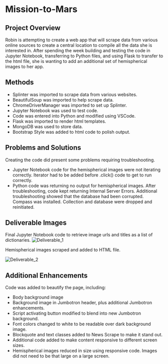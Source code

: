 # Mission-to-Mars
## Project Overview
Robin is attempting to create a web app that will scrape data from various online sources to create a central location to compile all the data she is interested in.  After spending the week building and testing the code in Jupyter Notebook, transferring to Python files, and using Flask to transfer to the html file, she is wanting to add an additional set of hemispherical images to her app.

## Methods
- Splinter was imported to scrape data from various websites.
- BeautifulSoup was imported to help scrape data.
- ChromeDriverManager was imported to set up Splinter.
- Jupyter Notebook was used to test code.
- Code was entered into Python and modified using VSCode.
- Flask was imported to render html templates.
- MongoDB was used to store data.
- Bootstrap Style was added to html code to polish output.

## Problems and Solutions
Creating the code did present some problems requiring troubleshooting.  

- Jupyter Notebook code for the hemispherical images were not iterating correctly.  Iterator had to be added before .click() code to get to run correctly.
- Python code was returning no output for hemispherical images.  After troubleshooting, code kept returning Internal Server Errors.  Additional troubleshooting showed that the database had been corrupted.  Compass was installed.  Collection and database were dropped and reinitiated.

## Deliverable Images
Final Jupyter Notebook code to retrieve image urls and titles as a list of dictionaries.
![Deliverable_1](https://user-images.githubusercontent.com/106561880/185507575-636ed081-99b0-43fe-8b65-c7442d03fae2.png)

Hemispherical images scraped and added to HTML file.

![Deliverable_2](https://user-images.githubusercontent.com/106561880/185507583-5584b22a-bf36-499b-8cbe-c777f471ecc7.png)

## Additional Enhancements
Code was added to beautify the page, including:
- Body background image
- Background image in Jumbotron header, plus additional Jumbotron enhancements.
- Script activating button modified to blend into new Jumbotron background.
- Font colors changed to white to be readable over dark background image.
- Blockquote and text classes added to News Scrape to make it stand out.
- Additional code added to make content responsive to different screen sizes.
- Hemispherical images reduced in size using responsive code.  Images did not need to be that large on a large screen.
